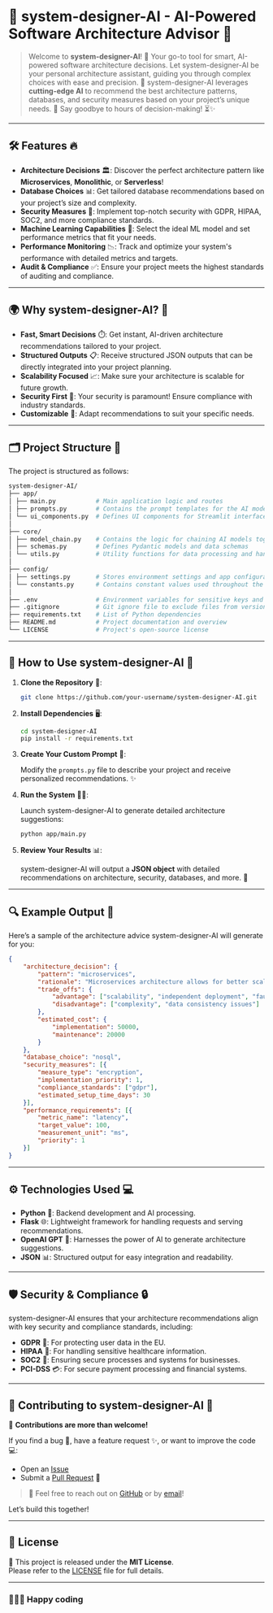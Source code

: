 # 🧠 **system-designer-AI - AI-Powered Software Architecture Advisor** 🚀

>Welcome to **system-designer-AI**! 🎉 Your go-to tool for smart, AI-powered software architecture decisions. Let system-designer-AI be your personal architecture assistant, guiding you through complex choices with ease and precision. 🌟 system-designer-AI leverages **cutting-edge AI** to recommend the best architecture patterns, databases, and security measures based on your project’s unique needs. 🚀 Say goodbye to hours of decision-making! ⏳✨

---

## 🛠️ **Features** 🔥

- **Architecture Decisions** 🏛️: Discover the perfect architecture pattern like **Microservices**, **Monolithic**, or **Serverless**! 
- **Database Choices** 📊: Get tailored database recommendations based on your project’s size and complexity. 
- **Security Measures** 🔐: Implement top-notch security with GDPR, HIPAA, SOC2, and more compliance standards. 
- **Machine Learning Capabilities** 🤖: Select the ideal ML model and set performance metrics that fit your needs. 
- **Performance Monitoring** 📉: Track and optimize your system's performance with detailed metrics and targets. 
- **Audit & Compliance** ✅: Ensure your project meets the highest standards of auditing and compliance.

---

## 🌍 **Why system-designer-AI?** 🌟

- **Fast, Smart Decisions** ⏱️: Get instant, AI-driven architecture recommendations tailored to your project. 
- **Structured Outputs** 📋: Receive structured JSON outputs that can be directly integrated into your project planning. 
- **Scalability Focused** 📈: Make sure your architecture is scalable for future growth. 
- **Security First** 🔐: Your security is paramount! Ensure compliance with industry standards. 
- **Customizable** 🔄: Adapt recommendations to suit your specific needs. 

---

## 🗂️ **Project Structure** 📁

The project is structured as follows:

```bash
system-designer-AI/
├── app/
│ ├── main.py           # Main application logic and routes
│ ├── prompts.py        # Contains the prompt templates for the AI models
│ └── ui_components.py  # Defines UI components for Streamlit interface
│
├── core/
│ ├── model_chain.py    # Contains the logic for chaining AI models together
│ ├── schemas.py        # Defines Pydantic models and data schemas
│ └── utils.py          # Utility functions for data processing and handling
│
├── config/
│ ├── settings.py       # Stores environment settings and app configurations
│ └── constants.py      # Contains constant values used throughout the project
│
├── .env                # Environment variables for sensitive keys and config
├── .gitignore          # Git ignore file to exclude files from version control
├── requirements.txt    # List of Python dependencies
├── README.md           # Project documentation and overview
└── LICENSE             # Project's open-source license
```

---

## 🔧 **How to Use system-designer-AI** 🚀

1. **Clone the Repository** 🧳:

    ```bash
    git clone https://github.com/your-username/system-designer-AI.git
    ```

2. **Install Dependencies** 🖥️:

    ```bash
    cd system-designer-AI
    pip install -r requirements.txt
    ```

3. **Create Your Custom Prompt** 📝:

    Modify the `prompts.py` file to describe your project and receive personalized recommendations. ✨

4. **Run the System** 🏃‍♂️:

    Launch system-designer-AI to generate detailed architecture suggestions:

    ```bash
    python app/main.py
    ```

5. **Review Your Results** 📊:

    system-designer-AI will output a **JSON object** with detailed recommendations on architecture, security, databases, and more. 📃

---

## 🔍 **Example Output** 🎯

Here’s a sample of the architecture advice system-designer-AI will generate for you:

```json
{
    "architecture_decision": {
        "pattern": "microservices",
        "rationale": "Microservices architecture allows for better scalability and independent deployment.",
        "trade_offs": {
            "advantage": ["scalability", "independent deployment", "fault isolation"],
            "disadvantage": ["complexity", "data consistency issues"]
        },
        "estimated_cost": {
            "implementation": 50000,
            "maintenance": 20000
        }
    },
    "database_choice": "nosql",
    "security_measures": [{
        "measure_type": "encryption",
        "implementation_priority": 1,
        "compliance_standards": ["gdpr"],
        "estimated_setup_time_days": 30
    }],
    "performance_requirements": [{
        "metric_name": "latency",
        "target_value": 100,
        "measurement_unit": "ms",
        "priority": 1
    }]
}
```

---

## ⚙️ **Technologies Used** 💻

- **Python** 🐍: Backend development and AI processing.
- **Flask** 🌐: Lightweight framework for handling requests and serving recommendations.
- **OpenAI GPT** 🤖: Harnesses the power of AI to generate architecture suggestions.
- **JSON** 📊: Structured output for easy integration and readability.

---

## 🛡️ **Security & Compliance** 🔒

system-designer-AI ensures that your architecture recommendations align with key security and compliance standards, including:

- **GDPR** 📜: For protecting user data in the EU.
- **HIPAA** 🏥: For handling sensitive healthcare information.
- **SOC2** 🏢: Ensuring secure processes and systems for businesses.
- **PCI-DSS** 💳: For secure payment processing and financial systems.

---

## 🤝 **Contributing to system-designer-AI** 🌟

🎉 **Contributions are more than welcome!**

If you find a bug 🐞, have a feature request ✨, or want to improve the code 💻:

- Open an [Issue](https://github.com/andredisa/system-designer-AI/issues)  
- Submit a [Pull Request](https://github.com/andredisa/system-designer-AI/pulls) 🚀  

>💬 Feel free to reach out on [GitHub](https://github.com/andredisa) or by [email](mailto:andreadisanti22@gmail.com)!

Let’s build this together!

---

## 📜 License

📄 This project is released under the **MIT License**.  
Please refer to the [LICENSE](LICENSE) file for full details.

---

### 🧑‍💻✨ Happy coding